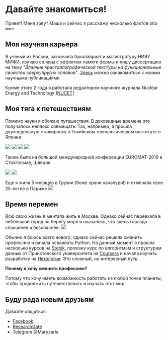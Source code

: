 # Давайте знакомиться!

Привет! Меня зовут Маша и сейчас я расскажу несколько фактов обо мне

## Моя научная карьера
Я ученый из России, закончила бакалавриат и магистратуру НИЯУ МИФИ, изучаю сплавы с эффектом памяти формы и пишу диссертацию на тему *"Влияние кристаллографической текстуры на функциональные свойства сверхупругих сплавов"*. [Здесь](https://www.scopus.com/authid/detail.uri?authorId=57199227799) можно ознакомиться с моими научными публикациями

Кроме этого 2 года я работала редактором научного журнала Nuclear Energy and Technology [(NUCET)](https://nucet.pensoft.net/)

## Моя тяга к петешествиям
Помимо науки я обожаю путешествия. В доковидные времена это получалось неплохо совмещать. Так, например, я прошла двухнедельную стажировку в Токийском технологическом институте в Японии

![](https://github.com/maryzaria/test/blob/main/photo/IMG_20190314_133157.jpg?raw=true) ![](https://github.com/maryzaria/test/blob/main/photo/IMG_20190315_142315.jpg?raw=true) 
![](https://github.com/maryzaria/test/blob/main/photo/IMG_20190313_161529_01.jpg?raw=true) ![](https://github.com/maryzaria/test/blob/main/photo/IMG_20190314_183345.jpg?raw=true)

Также была на большой международной конференции EUROMAT-2019 в Стокгольме, Швеция.

![](https://github.com/maryzaria/test/blob/main/photo/IMG-20190903-WA0002.jpg?raw=true) ![](https://github.com/maryzaria/test/blob/main/photo/IMG_20190901_155515.jpg?raw=true) 

Еще я жила 5 месяцев в Грузии (боже храни хачапури!) и отмечала свое 25-летие в Париже 
![](https://github.com/maryzaria/test/blob/main/photo/IMG_20200116_140310.jpg?raw=true)
  
## Время перемен
Всю свою жизнь я мечтала жить в Москве. Однако сейчас переехала в небольшой город на берегу моря и оказалось, что здесь гораздо спокойнее и безопаснее.
![](https://github.com/maryzaria/test/blob/main/photo/photo_2023-04-13_14-04-31.jpg?raw=true)

Обычно я боюсь всего нового, однако сейчас решила сменить профессию и начала осваивать Python. На данный момент я прошла несколько курсов на [Stepik](https://stepik.org/catalog/search?q=python), прохожу курс по алгоритмам и структурам данных от Принстонского университета на [Coursera](https://www.coursera.org/learn/algorithms-part1) и начала изучать разработку на [Нетологии](https://netology.ru/). Это сложный, но интересный путь.

**Почему я хочу сменить профессию?**
  
Потому что хочу иметь возможность работать из любой точки планеты, чтобы продолжать путешествовать и изучать этот мир

## Буду рада новым друзьям 

Давайте общаться: 
- [Facebook](https://www.facebook.com/profile.php?id=100001621053420)
- [ResearchGate](https://www.researchgate.net/profile/M-Zaripova)
- Telegram @Maryzaria
